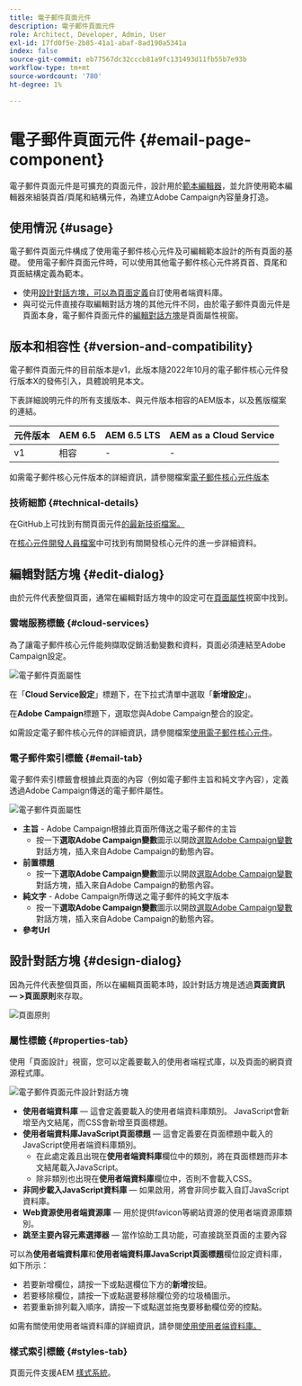 ```yaml
---
title: 電子郵件頁面元件
description: 電子郵件頁面元件
role: Architect, Developer, Admin, User
exl-id: 17fd0f5e-2b85-41a1-abaf-8ad190a5341a
index: false
source-git-commit: eb77567dc32cccb81a9fc131493d11fb55b7e93b
workflow-type: tm+mt
source-wordcount: '780'
ht-degree: 1%

---
```



# 電子郵件頁面元件 {#email-page-component}

電子郵件頁面元件是可擴充的頁面元件，設計用於[範本編輯器](https://experienceleague.adobe.com/docs/experience-manager-cloud-service/sites/authoring/features/templates.html?lang=zh-Hant)，並允許使用範本編輯器來組裝頁首/頁尾和結構元件，為建立Adobe Campaign內容量身打造。

## 使用情況 {#usage}

電子郵件頁面元件構成了使用電子郵件核心元件及可編輯範本設計的所有頁面的基礎。 使用電子郵件頁面元件時，可以使用其他電子郵件核心元件將頁首、頁尾和頁面結構定義為範本。

* 使用[設計對話方塊，可以為頁面定義](#design-dialog)自訂使用者端資料庫。
* 與可從元件直接存取編輯對話方塊的其他元件不同，由於電子郵件頁面元件是頁面本身，電子郵件頁面元件的[編輯對話方塊](#edit-dialog)是頁面屬性視窗。

## 版本和相容性 {#version-and-compatibility}

電子郵件頁面元件的目前版本是v1，此版本隨2022年10月的電子郵件核心元件發行版本X的發佈引入，具體說明見本文。

下表詳細說明元件的所有支援版本、與元件版本相容的AEM版本，以及舊版檔案的連結。

| 元件版本 | AEM 6.5 | AEM 6.5 LTS | AEM as a Cloud Service |
|---|---|---|---|
| v1 | 相容 | - | - |

如需電子郵件核心元件版本的詳細資訊，請參閱檔案[電子郵件核心元件版本](/help/email/versions.md)

### 技術細節 {#technical-details}

在GitHub上可找到有關頁面元件[的最新技術檔案。](https://adobe.com/go/aem_cmp_tech_email_page_v1)

在[核心元件開發人員檔案](/help/developing/overview.md)中可找到有關開發核心元件的進一步詳細資料。

## 編輯對話方塊 {#edit-dialog}

由於元件代表整個頁面，通常在編輯對話方塊中的設定可在[頁面屬性](https://experienceleague.adobe.com/docs/experience-manager-cloud-service/sites/authoring/fundamentals/page-properties.html?lang=zh-Hant)視窗中找到。

### 雲端服務標籤 {#cloud-services}

為了讓電子郵件核心元件能夠擷取促銷活動變數和資料，頁面必須連結至Adobe Campaign設定。

![電子郵件頁面屬性](/help/email/assets/email-page-properties.png)

在「**Cloud Service設定**」標題下，在下拉式清單中選取「**新增設定**」。

在&#x200B;**Adobe Campaign**&#x200B;標題下，選取您與Adobe Campaign整合的設定。

如需設定電子郵件核心元件的詳細資訊，請參閱檔案[使用電子郵件核心元件](/help/email/using.md)。

### 電子郵件索引標籤 {#email-tab}

電子郵件索引標籤會根據此頁面的內容（例如電子郵件主旨和純文字內容），定義透過Adobe Campaign傳送的電子郵件屬性。

![電子郵件頁面屬性](/help/email/assets/email-page-properties-email.png)

* **主旨** - Adobe Campaign根據此頁面所傳送之電子郵件的主旨
   * 按一下&#x200B;**選取Adobe Campaign變數**&#x200B;圖示以開啟[選取Adobe Campaign變數](/help/email/campaign-variables.md)對話方塊，插入來自Adobe Campaign的動態內容。
* **前置標題**
   * 按一下&#x200B;**選取Adobe Campaign變數**&#x200B;圖示以開啟[選取Adobe Campaign變數](/help/email/campaign-variables.md)對話方塊，插入來自Adobe Campaign的動態內容。
* **純文字** - Adobe Campaign所傳送之電子郵件的純文字版本
   * 按一下&#x200B;**選取Adobe Campaign變數**&#x200B;圖示以開啟[選取Adobe Campaign變數](/help/email/campaign-variables.md)對話方塊，插入來自Adobe Campaign的動態內容。
* **參考Url**

## 設計對話方塊 {#design-dialog}

因為元件代表整個頁面，所以在編輯頁面範本時，設計對話方塊是透過&#x200B;**頁面資訊 — >頁面原則**&#x200B;來存取。

![頁面原則](/help/assets/page-policy.png)

### 屬性標籤 {#properties-tab}

使用「頁面設計」視窗，您可以定義要載入的使用者端程式庫，以及頁面的網頁資源程式庫。

![電子郵件頁面元件設計對話方塊](/help/email/assets/email-page-design.png)

* **使用者端資料庫** — 這會定義要載入的使用者端資料庫類別。 JavaScript會新增至內文結尾，而CSS會新增至頁面標題。
* **使用者端資料庫JavaScript頁面標題** — 這會定義要在頁面標題中載入的JavaScript使用者端資料庫類別。
   * 在此處定義且出現在&#x200B;**使用者端資料庫**&#x200B;欄位中的類別，將在頁面標題而非本文結尾載入JavaScript。
   * 除非類別也出現在&#x200B;**使用者端資料庫**&#x200B;欄位中，否則不會載入CSS。
* **非同步載入JavaScript資料庫** — 如果啟用，將會非同步載入自訂JavaScript資料庫。
* **Web資源使用者端資源庫** — 用於提供favicon等網站資源的使用者端資源庫類別。
* **跳至主要內容元素選擇器** — 當作協助工具功能，可直接跳至頁面的主要內容

可以為&#x200B;**使用者端資料庫**&#x200B;和&#x200B;**使用者端資料庫JavaScript頁面標題**&#x200B;欄位設定資料庫，如下所示：

* 若要新增欄位，請按一下或點選欄位下方的&#x200B;**新增**&#x200B;按鈕。
* 若要移除欄位，請按一下或點選要移除欄位旁的垃圾桶圖示。
* 若要重新排列載入順序，請按一下或點選並拖曳要移動欄位旁的控點。

如需有關使用使用者端資料庫的詳細資訊，請參閱[使用使用者端資料庫。](https://helpx.adobe.com/tw/experience-manager/6-5/sites/developing/using/clientlibs.html)

### 樣式索引標籤 {#styles-tab}

頁面元件支援AEM [樣式系統](/help/get-started/authoring.md#component-styling)。
